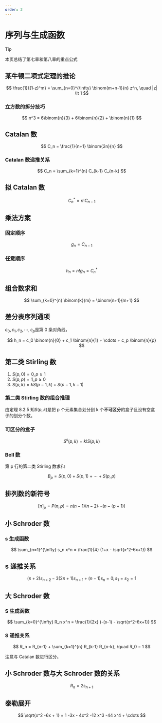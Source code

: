 ```yaml
---
order: 2
---
```


# 序列与生成函数

> [!TIP]
> 本页总结了第七章和第八章的重点公式

## 某牛顿二项式定理的推论

$$
\frac{1}{(1-z)^m} = \sum_{n=0}^{\infty} \binom{m+n-1}{n} z^n, \quad |z| \lt 1
$$

### 立方数的拆分技巧

$$
n^3 = 6\binom{n}{3} + 6\binom{n}{2} + \binom{n}{1}
$$

## Catalan 数

$$
C_n = \frac{1}{n+1} \binom{2n}{n}
$$

### Catalan 数递推关系

$$
C_n = \sum_{k=1}^{n} C_{k-1} C_{n-k}
$$

## 拟 Catalan 数

$$
C_n^{*} = n! C_{n-1}
$$

## 乘法方案

### 固定顺序

$$
g_n = C_{n-1}
$$

### 任意顺序

$$
h_n = n! g_n = C_n^{*}
$$

## 组合数求和

$$
\sum_{k=0}^{n} \binom{k}{m} = \binom{n+1}{m+1}
$$

## 差分表序列通项

$c_0, c_1, c_2, \cdots, c_p$是第 0 条对角线，

$$
h_n = c_0 \binom{n}{0} + c_1 \binom{n}{1} + \cdots + c_p \binom{n}{p}
$$

## 第二类 Stirling 数

1. $S(p, 0) = 0, p \ge 1$
2. $S(p, p) = 1, p \ge 0$
3. $S(p, k) = kS(p-1, k) + S(p-1, k-1)$

### 第二类 Stirling 数的组合推理

由定理 8.2.5 知$S(p, k)$是把 p 个元素集合划分到 k 个**不可区分**的盒子且没有空盒子的划分个数。

### 可区分的盒子

$$
S^{\sharp} (p, k) = k! S(p, k)
$$

### Bell 数

第 p 行的第二类 Stirling 数求和

$$
B_p = S(p, 0) + S(p, 1) + \cdots + S(p, p)
$$

## 排列数的新符号

$$
[n]_p = P(n, p) = n(n-1)(n-2)\cdots(n-(p+1))
$$

## 小 Schroder 数

### s 生成函数

$$
\sum_{n=1}^{\infty} s_n x^n = \frac{1}{4} (1+x - \sqrt{x^2-6x+1})
$$

## s 递推关系

$$
(n+2)s_{n+2} - 3(2n+1) s_{n+1} + (n-1) s_{n} = 0, s_1 =s_2 =1
$$

## 大 Schroder 数

### S 生成函数

$$
\sum_{k=0}^{\infty} R_n x^n = \frac{1}{2x} (-(x-1) - \sqrt{x^2-6x+1})
$$

### S 递推关系

$$
R_n = R_{n-1} + \sum_{k=1}^{n} R_{k-1} R_{n-k}, \quad R_0 = 1
$$

注意与 Catalan 数进行区分。

## 小 Schroder 数与大 Schroder 数的关系

$$
R_n = 2s_{n+1}
$$

## 泰勒展开

$$
\sqrt{x^2 -6x + 1} = 1 -3x - 4x^2 -12 x^3 -44 x^4 + \cdots
$$

<!--
## 写在最后的悄悄话

冷门的好像最后都没怎么用到，热点的一定要记熟。
-->
